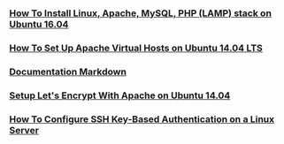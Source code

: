 ### [How To Install Linux, Apache, MySQL, PHP (LAMP) stack on Ubuntu 16.04](lamp-config)

### [How To Set Up Apache Virtual Hosts on Ubuntu 14.04 LTS](vhosts)

### [Documentation Markdown](documentation-markdown)

### [Setup Let's Encrypt With Apache on Ubuntu 14.04](letsencrypt)

### [How To Configure SSH Key-Based Authentication on a Linux Server](linux-server-ssh-key)
